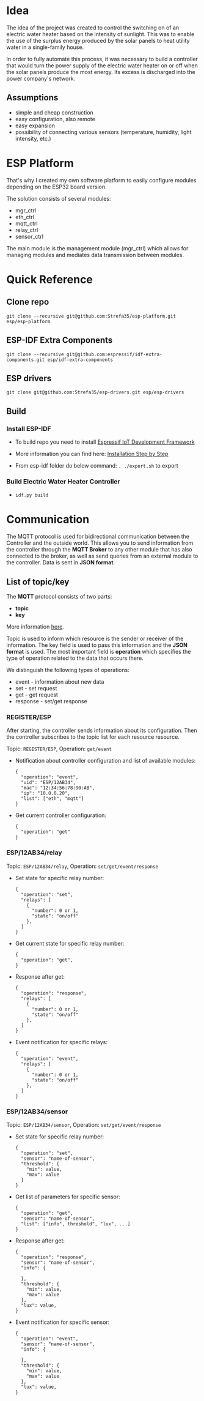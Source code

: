 # Idea

The idea of the project was created to control the switching on of an electric water heater based on the intensity of sunlight. This was to enable the use of the surplus energy produced by the solar panels to heat utility water in a single-family house. 

In order to fully automate this process, it was necessary to build a controller that would turn the power supply of the electric water heater on or off when the solar panels produce the most energy. Its excess is discharged into the power company's network.

## Assumptions
- simple and cheap construction
- easy configuration, also remote
- easy expansion
- possibility of connecting various sensors (temperature, humidity, light intensity, etc.)

# ESP Platform
That's why I created my own software platform to easily configure modules depending on the ESP32 board version.

The solution consists of several modules:
- mgr_ctrl
- eth_ctrl
- mqtt_ctrl
- relay_ctrl
- sensor_ctrl

The main module is the management module (mgr_ctrl) which allows for managing modules and mediates data transmission between modules.

# Quick Reference

## Clone repo
  `git clone --recursive git@github.com:Strefa35/esp-platform.git esp/esp-platform`

## ESP-IDF Extra Components
  `git clone --recursive git@github.com:espressif/idf-extra-components.git esp/idf-extra-components`

## ESP drivers
  `git clone git@github.com:Strefa35/esp-drivers.git esp/esp-drivers`

## Build

### Install ESP-IDF
- To build repo you need to install [Espressif IoT Development Framework](https://github.com/espressif/esp-idf)
- More information you can find here: [Installation Step by Step](hhttps://docs.espressif.com/projects/esp-idf/en/v5.4/esp32/get-started/linux-macos-setup.html#installation-step-by-step)

- From esp-idf folder do below command: `. ./export.sh` to export 

### Build Electric Water Heater Controller
- `idf.py build`

# Communication

The MQTT protocol is used for bidirectional communication between the Controller and the outside world. This allows you to send information from the controller through the **MQTT Broker** to any other module that has also connected to the broker, as well as send queries from an external module to the controller. Data is sent in **JSON format**.

## List of topic/key

The **MQTT** protocol consists of two parts: 
- **topic**
- **key**

More information [here](https://mqtt.org/).

Topic is used to inform which resource is the sender or receiver of the information. The key field is used to pass this information and the **JSON format** is used. The most important field is **operation** which specifies the type of operation related to the data that occurs there.

We distinguish the following types of operations:
- event - information about new data
- set - set request
- get - get request
- response - set/get response

### REGISTER/ESP

After starting, the controller sends information about its configuration.
Then the controller subscribes to the topic list for each resource resource.

Topic: `REGISTER/ESP`, Operation: `get/event`

- Notification about controller configuration and list of available modules:
  ```
  {
    "operation": "event",
    "uid": "ESP/12AB34",
    "mac": "12:34:56:78:90:AB",
    "ip": "10.0.0.20",
    "list": ["eth", "mqtt"]
  }
  ```

- Get current controller configuration:
  ```
  {
    "operation": "get"
  }
  ```

### ESP/12AB34/relay

Topic: `ESP/12AB34/relay`, Operation: `set/get/event/response`

- Set state for specific relay number:
  ```
  {
    "operation": "set",
    "relays": [
      { 
        "number": 0 or 1,
        "state": "on/off"
      },
    ]
  }
  ```
- Get current state for specific relay number:
  ```
  {
    "operation": "get",
  }
  ```
- Response after get:
  ```
  {
    "operation": "response",
    "relays": [
      { 
        "number": 0 or 1,
        "state": "on/off"
      },
    ]
  }
  ```
- Event notification for specific relays:
  ```
  {
    "operation": "event",
    "relays": [
      { 
        "number": 0 or 1,
        "state": "on/off"
      },
    ]
  }
  ```

### ESP/12AB34/sensor

Topic: `ESP/12AB34/sensor`, Operation: `set/get/event/response`

- Set state for specific relay number:
  ```
  {
    "operation": "set",
    "sensor": "name-of-sensor",
    "threshold": {
      "min": value,
      "max": value
    }
  }
  ```
- Get list of parameters for specific sensor:
  ```
  {
    "operation": "get",
    "sensor": "name-of-sensor",
    "list": ["info", threshold", "lux", ...]
  }
  ```
- Response after get:
  ```
  {
    "operation": "response",
    "sensor": "name-of-sensor",
    "info": {
      
    },
    "threshold": {
      "min": value,
      "max": value
    },
    "lux": value,
  }
  ```
- Event notification for specific sensor:
  ```
  {
    "operation": "event",
    "sensor": "name-of-sensor",
    "info": {
      
    },
    "threshold": {
      "min": value,
      "max": value
    },
    "lux": value,
  }
  ```
